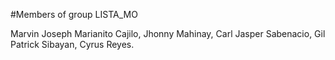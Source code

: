 #Members of group LISTA_MO

Marvin Joseph Marianito Cajilo,
Jhonny Mahinay,
Carl Jasper Sabenacio,
Gil Patrick Sibayan,
Cyrus Reyes.
